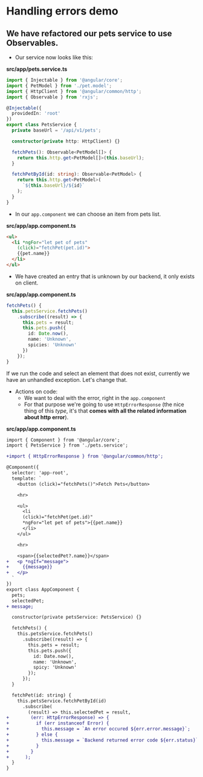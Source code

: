 # Handling errors demo

## We have refactored our pets service to use Observables.

* Our service now looks like this:

__src/app/pets.service.ts__

```ts
import { Injectable } from '@angular/core';
import { PetModel } from './pet.model';
import { HttpClient } from '@angular/common/http';
import { Observable } from 'rxjs';

@Injectable({
  providedIn: 'root'
})
export class PetsService {
  private baseUrl = '/api/v1/pets';

  constructor(private http: HttpClient) {}

  fetchPets(): Observable<PetModel[]> {
    return this.http.get<PetModel[]>(this.baseUrl);
  }

  fetchPetById(id: string): Observable<PetModel> {
    return this.http.get<PetModel>(
      `${this.baseUrl}/${id}`
    );
  }
}

```

* In our `app.component` we can choose an item from pets list.


__src/app/app.component.ts__

```html
<ul>
  <li *ngFor="let pet of pets"
    (click)="fetchPet(pet.id)">
    {{pet.name}}
  </li>
</ul>
```

* We have created an entry that is unknown by our backend, it only exists on client.

__src/app/app.component.ts__

```ts
fetchPets() {
  this.petsService.fetchPets()
    .subscribe((result) => {
      this.pets = result;
      this.pets.push({
        id: Date.now(),
        name: 'Unknown',
        spicies: 'Unknown'
      })
    });
}
```

If we run the code and select an element that does not exist, currently we have an unhandled exception. Let's change that.


* Actions on code:
  * We want to deal with the error, right in the `app.component`
  * For that purpose we're going to use `HttpErrorResponse` (the nice thing of this _type_, it's that __comes with all the related information about http error__).

__src/app/app.component.ts__


```diff app.component.ts
import { Component } from '@angular/core';
import { PetsService } from './pets.service';

+import { HttpErrorResponse } from '@angular/common/http';

@Component({
  selector: 'app-root',
  template: `
    <button (click)="fetchPets()">Fetch Pets</button>

    <hr>

    <ul>
      <li
      (click)="fetchPet(pet.id)"
      *ngFor="let pet of pets">{{pet.name}}
      </li>
    </ul>

    <hr>

    <span>{{selectedPet?.name}}</span>
+   <p *ngIf="message">
+     {{message}}
+   </p>
  `
})
export class AppComponent {
  pets;
  selectedPet;
+ message;

  constructor(private petsService: PetsService) {}

  fetchPets() {
    this.petsService.fetchPets()
      .subscribe((result) => {
        this.pets = result;
        this.pets.push({
          id: Date.now(),
          name: 'Unknown',
          spicy: 'Unknown'
        });
      });
  }

  fetchPet(id: string) {
    this.petsService.fetchPetById(id)
      .subscribe(
        (result) => this.selectedPet = result,
+        (err: HttpErrorResponse) => {
+          if (err instanceof Error) {
+            this.message = `An error occured ${err.error.message}`;
+          } else {
+            this.message = `Backend returned error code ${err.status}`;
+          }
+        }
+      );
  }
}

```
